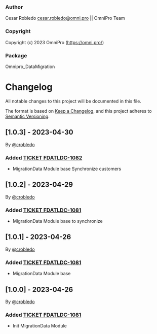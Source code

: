 ### Author
Cesar Robledo <cesar.robledo@omni.pro> || OmniPro Team

### Copyright
Copyright (c) 2023 OmniPro (https://omni.pro/)

### Package
Omnipro_DataMigration

# Changelog
All notable changes to this project will be documented in this file.

The format is based on [Keep a Changelog](https://keepachangelog.com/en/1.0.0/),
and this project adheres to [Semantic Versioning](https://semver.org/spec/v2.0.0.html).

## [1.0.3] - 2023-04-30
By [@crobledo](https://github.com/crobled0)
### Added [TICKET FDATLDC-1082](https://omnipro.atlassian.net/browse/FDATLDC-1082)
- MigrationData Module base Synchronize customers

## [1.0.2] - 2023-04-29
By [@crobledo](https://github.com/crobled0)
### Added [TICKET FDATLDC-1081](https://omnipro.atlassian.net/browse/FDATLDC-1081)
- MigrationData Module base to synchronize

## [1.0.1] - 2023-04-26
By [@crobledo](https://github.com/crobled0)
### Added [TICKET FDATLDC-1081](https://omnipro.atlassian.net/browse/FDATLDC-1081)
- MigrationData Module base

## [1.0.0] - 2023-04-26
By [@crobledo](https://github.com/crobled0)
### Added [TICKET FDATLDC-1081](https://omnipro.atlassian.net/browse/FDATLDC-1081)
- Init MigrationData Module
